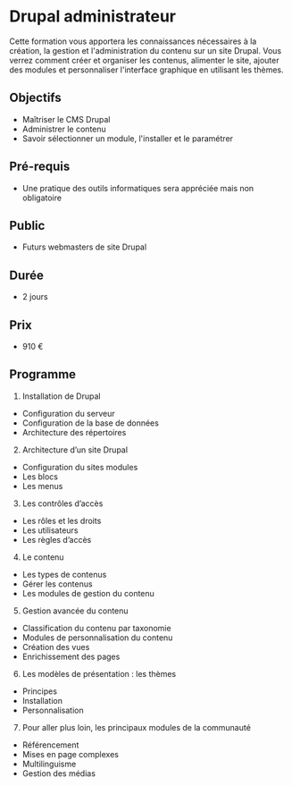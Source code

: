 # Drupal administrateur
Cette formation vous apportera les connaissances nécessaires à la création, la gestion et l'administration du contenu sur un site Drupal. Vous verrez comment créer et organiser les contenus, alimenter le site, ajouter des modules et personnaliser l'interface graphique en utilisant les thèmes.

## Objectifs
  * Maîtriser le CMS Drupal
  * Administrer le contenu
  * Savoir sélectionner un module, l'installer et le paramétrer

## Pré-requis
  * Une pratique des outils informatiques sera appréciée mais non obligatoire

## Public
  * Futurs webmasters de site Drupal

## Durée
* 2 jours

## Prix
* 910 €

## Programme
1. Installation de Drupal
  * Configuration du serveur
  * Configuration de la base de données
  * Architecture des répertoires

2. Architecture d’un site Drupal
  * Configuration du sites modules
  * Les blocs
  * Les menus

3. Les contrôles d’accès
  * Les rôles et les droits
  * Les utilisateurs
  * Les règles d’accès

4. Le contenu
  * Les types de contenus
  * Gérer les contenus
  * Les modules de gestion du contenu

5. Gestion avancée du contenu
  * Classification du contenu par taxonomie
  * Modules de personnalisation du contenu
  * Création des vues
  * Enrichissement des pages

6. Les modèles de présentation : les thèmes
  * Principes
  * Installation
  * Personnalisation

7. Pour aller plus loin, les principaux modules de la communauté
  * Référencement
  * Mises en page complexes
  * Multilinguisme
  * Gestion des médias
